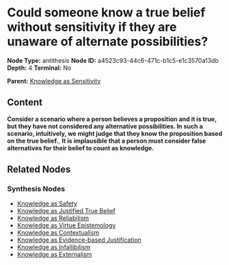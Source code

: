 # Could someone know a true belief without sensitivity if they are unaware of alternate possibilities?

**Node Type:** antithesis
**Node ID:** a4523c93-44c6-471c-b1c5-e1c3570a13db
**Depth:** 4
**Terminal:** No

**Parent:** [Knowledge as Sensitivity](knowledge-as-sensitivity-synthesis-dd7b81b4-92e7-4930-8759-83da210d89be.md)

## Content

**Consider a scenario where a person believes a proposition and it is true, but they have not considered any alternative possibilities. In such a scenario, intuitively, we might judge that they know the proposition based on the true belief.**, **It is implausible that a person must consider false alternatives for their belief to count as knowledge.**

## Related Nodes

### Synthesis Nodes

- [Knowledge as Safety](knowledge-as-safety-synthesis-1f14ab7d-8dda-4e36-910c-2173f4268ed1.md)
- [Knowledge as Justified True Belief](knowledge-as-justified-true-belief-synthesis-ae193401-be79-43a3-8911-4c8a4b2ee43d.md)
- [Knowledge as Reliabilism](knowledge-as-reliabilism-synthesis-675e46cd-8ba9-4c5d-a9d7-491548043711.md)
- [Knowledge as Virtue Epistemology](knowledge-as-virtue-epistemology-synthesis-945928f2-1261-406a-82cf-7a6c34cf4bbf.md)
- [Knowledge as Contextualism](knowledge-as-contextualism-synthesis-6f439b77-e4d0-487e-b37d-a84e33f25b04.md)
- [Knowledge as Evidence-based Justification](knowledge-as-evidence-based-justification-synthesis-fa59f519-a20d-4e00-a998-d7459bb2eb64.md)
- [Knowledge as Infallibilism](knowledge-as-infallibilism-synthesis-8481c437-1009-486e-ac98-a0a14b5f1096.md)
- [Knowledge as Externalism](knowledge-as-externalism-synthesis-ab166209-8488-426a-9376-769204471134.md)
